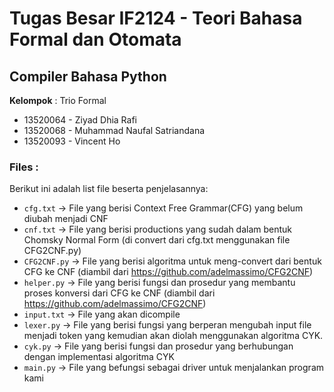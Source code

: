 # Tugas Besar IF2124 - Teori Bahasa Formal dan Otomata
## Compiler Bahasa Python
**Kelompok** : Trio Formal
* 13520064 - Ziyad Dhia Rafi
* 13520068 - Muhammad Naufal Satriandana
* 13520093 - Vincent Ho

### Files :
Berikut ini adalah list file beserta penjelasannya:
* `cfg.txt` -> File yang berisi Context Free Grammar(CFG) yang belum diubah menjadi CNF
* `cnf.txt` -> File yang berisi productions yang sudah dalam bentuk Chomsky Normal Form (di convert dari cfg.txt menggunakan file CFG2CNF.py)
* `CFG2CNF.py` -> File yang berisi algoritma untuk meng-convert dari bentuk CFG ke CNF (diambil dari https://github.com/adelmassimo/CFG2CNF)
* `helper.py` -> File yang berisi fungsi dan prosedur yang membantu proses konversi dari CFG ke CNF (diambil dari https://github.com/adelmassimo/CFG2CNF)
* `input.txt` -> File yang akan dicompile
* `lexer.py` -> File yang berisi fungsi yang berperan mengubah input file menjadi token yang kemudian akan diolah menggunakan algoritma CYK.
* `cyk.py` -> File yang berisi fungsi dan prosedur yang berhubungan dengan implementasi algoritma CYK
* `main.py` -> File yang befungsi sebagai driver untuk menjalankan program kami

